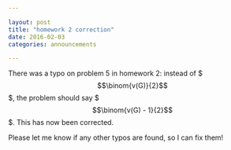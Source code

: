 ```yaml
---

layout: post
title: "homework 2 correction"
date: 2016-02-03
categories: announcements

---
```


There was a typo on problem 5 in homework 2: instead of $$$\binom{v(G)}{2}$$$, the problem should say $$$\binom{v(G) - 1}{2}$$$. This has now been corrected.

Please let me know if any other typos are found, so I can fix them!